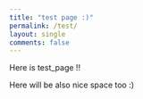 ```yaml
---
title: "test page :)"
permalink: /test/
layout: single
comments: false
---
```


Here is test_page !!

Here will be also nice space too :)
